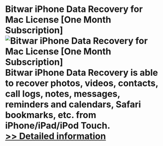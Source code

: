 # Bitwar iPhone Data Recovery for Mac License [One Month Subscription]<br />![Bitwar iPhone Data Recovery for Mac License [One Month Subscription]](https://mycommerce.akamaized.net/api/pimages/P300974226/BIG/300974226.PNG)<br />Bitwar iPhone Data Recovery is able to recover photos, videos, contacts, call logs, notes, messages, reminders and calendars, Safari bookmarks, etc. from iPhone/iPad/iPod Touch.<br />[>> Detailed information](https://secure.shareit.com/shareit/product.html?productid=300974226&affiliateid=200057808)